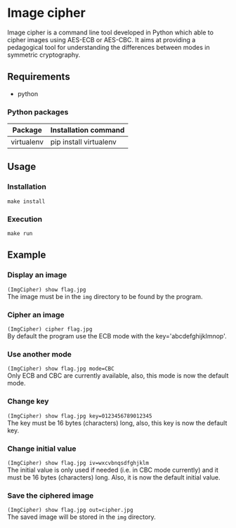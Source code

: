 # Image cipher
Image cipher is a command line tool developed in Python which able to cipher
images using AES-ECB or AES-CBC. It aims at providing a pedagogical tool for
understanding the differences between modes in symmetric cryptography.

## Requirements
- python

### Python packages
| Package    | Installation command   |
| ---------- | ---------------------- |
| virtualenv | pip install virtualenv |

## Usage
### Installation
`make install`

### Execution
`make run`

## Example
### Display an image
`(ImgCipher) show flag.jpg`  
The image must be in the `img` directory to be found by the program.

### Cipher an image
`(ImgCipher) cipher flag.jpg`  
By default the program use the ECB mode with the key='abcdefghijklmnop'.

### Use another mode
`(ImgCipher) show flag.jpg mode=CBC`  
Only ECB and CBC are currently available, also, this mode is now the default
mode.

### Change key
`(ImgCipher) show flag.jpg key=0123456789012345`  
The key must be 16 bytes (characters) long, also, this key is now the default
key.

### Change initial value
`(ImgCipher) show flag.jpg iv=wxcvbnqsdfghjklm`  
The initial value is only used if needed (i.e. in CBC mode currently) and it
must be 16 bytes (characters) long. Also, it is now the default initial value.

### Save the ciphered image
`(ImgCipher) show flag.jpg out=cipher.jpg`  
The saved image will be stored in the `img` directory.
